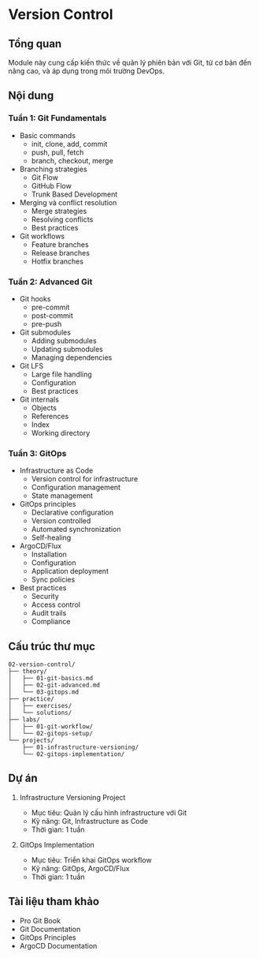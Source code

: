 # Version Control

## Tổng quan
Module này cung cấp kiến thức về quản lý phiên bản với Git, từ cơ bản đến nâng cao, và áp dụng trong môi trường DevOps.

## Nội dung

### Tuần 1: Git Fundamentals
- Basic commands
  - init, clone, add, commit
  - push, pull, fetch
  - branch, checkout, merge
- Branching strategies
  - Git Flow
  - GitHub Flow
  - Trunk Based Development
- Merging và conflict resolution
  - Merge strategies
  - Resolving conflicts
  - Best practices
- Git workflows
  - Feature branches
  - Release branches
  - Hotfix branches

### Tuần 2: Advanced Git
- Git hooks
  - pre-commit
  - post-commit
  - pre-push
- Git submodules
  - Adding submodules
  - Updating submodules
  - Managing dependencies
- Git LFS
  - Large file handling
  - Configuration
  - Best practices
- Git internals
  - Objects
  - References
  - Index
  - Working directory

### Tuần 3: GitOps
- Infrastructure as Code
  - Version control for infrastructure
  - Configuration management
  - State management
- GitOps principles
  - Declarative configuration
  - Version controlled
  - Automated synchronization
  - Self-healing
- ArgoCD/Flux
  - Installation
  - Configuration
  - Application deployment
  - Sync policies
- Best practices
  - Security
  - Access control
  - Audit trails
  - Compliance

## Cấu trúc thư mục
```
02-version-control/
├── theory/
│   ├── 01-git-basics.md
│   ├── 02-git-advanced.md
│   └── 03-gitops.md
├── practice/
│   ├── exercises/
│   └── solutions/
├── labs/
│   ├── 01-git-workflow/
│   └── 02-gitops-setup/
└── projects/
    ├── 01-infrastructure-versioning/
    └── 02-gitops-implementation/
```

## Dự án
1. Infrastructure Versioning Project
   - Mục tiêu: Quản lý cấu hình infrastructure với Git
   - Kỹ năng: Git, Infrastructure as Code
   - Thời gian: 1 tuần

2. GitOps Implementation
   - Mục tiêu: Triển khai GitOps workflow
   - Kỹ năng: GitOps, ArgoCD/Flux
   - Thời gian: 1 tuần

## Tài liệu tham khảo
- Pro Git Book
- Git Documentation
- GitOps Principles
- ArgoCD Documentation 
